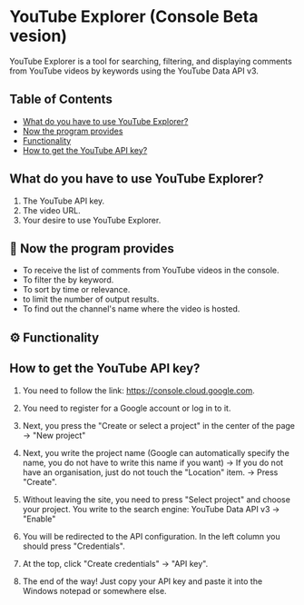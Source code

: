 # YouTube Explorer (Console Beta vesion)  

YouTube Explorer is a tool for searching, filtering, and displaying comments from YouTube videos by keywords using the YouTube Data API v3.  

## Table of Contents  

- [What do you have to use YouTube Explorer?](#what-do-you-have-to-use-youtube-explorer)
- [Now the program provides](#-now-the-program-provides)
- [Functionality](#-functionality)
- [How to get the YouTube API key?](#how-to-get-the-youtube-api-key)


## What do you have to use YouTube Explorer?  
1. The YouTube API key.
2. The video URL.
3. Your desire to use YouTube Explorer.

## 📌 Now the program provides  
- To receive the list of comments from YouTube videos in the console.
- To filter the by keyword.
- To sort by time or relevance.
- to limit the number of output results.
- To find out the channel's name where the video is hosted.

## ⚙️ Functionality  










## How to get the YouTube API key?  
1. You need to follow the link: https://console.cloud.google.com.

2. You need to register for a Google account or log in to it.
   
3. Next, you press the "Create or select a project" in the center of the page → "New project"

4. Next, you write the project name (Google can automatically specify the name, you do not have to write this name if you want) → If you do not have an organisation, just do not touch the "Location" item. → Press "Create".
   
5. Without leaving the site, you need to press "Select project" and choose your project. You write to the search engine: YouTube Data API v3 → "Enable"
    
6. You will be redirected to the API configuration. In the left column you should press "Credentials".
    
7. At the top, click "Create credentials" → "API key".
    
8. The end of the way! Just copy your API key and paste it into the Windows notepad or somewhere else.
